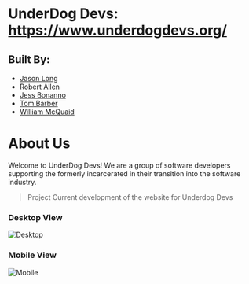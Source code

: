 # UnderDog Devs: https://www.underdogdevs.org/

## Built By:

- [Jason Long](https://github.com/jlong5795)
- [Robert Allen](https://github.com/robertjallen)
- [Jess Bonanno](https://github.com/JessBonanno)
- [Tom Barber](https://github.com/buggtb)
- [William McQuaid](https://github.com/whmcquaid)


# About Us
Welcome to UnderDog Devs! We are a group of software developers supporting the formerly incarcerated in their transition into the software industry.

>Project
Current development of the website for Underdog Devs

### Desktop View
![Desktop](https://user-images.githubusercontent.com/44750253/125854088-1594ec76-0e3e-432f-9757-ca90b96e5392.jpg)

### Mobile View
![Mobile](https://user-images.githubusercontent.com/44750253/125854113-fcdd3b4b-c37c-4b29-913e-7c0e14bd19ee.jpg)


